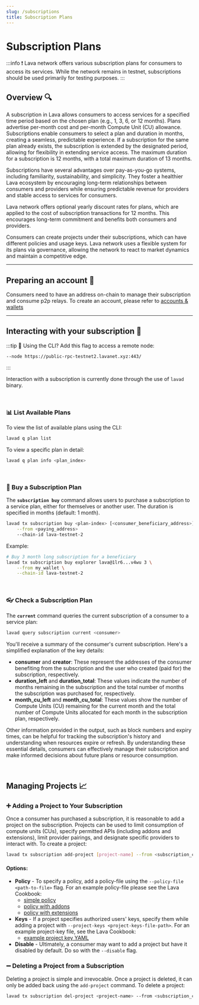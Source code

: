 ```yaml
---
slug: /subscriptions
title: Subscription Plans
---
```


# Subscription Plans

:::info
❗ Lava network offers various subscription plans for consumers to access its services. While the network remains in testnet, subscriptions should be used primarily for testing purposes.
:::

## Overview 🔍

A subscription in Lava allows consumers to access services for a specified time period based on the chosen plan (e.g., 1, 3, 6, or 12 months). Plans advertise per-month cost and per-month Compute Unit (CU) allowance. Subscriptions enable consumers to select a plan and duration in months, creating a seamless, predictable experience. If a subscription for the same plan already exists, the subscription is extended by the designated period, allowing for flexibility in extending service access. The maximum duration for a subscription is 12 months, with a total maximum duration of 13 months.

Subscriptions have several advantages over pay-as-you-go systems, including familiarity, sustainability, and simplicity. They foster a healthier Lava ecosystem by encouraging long-term relationships between consumers and providers while ensuring predictable revenue for providers and stable access to services for consumers.

Lava network offers optional yearly discount rates for plans, which are applied to the cost of subscription transactions for 12 months. This encourages long-term commitment and benefits both consumers and providers.

Consumers can create projects under their subscriptions, which can have different policies and usage keys. Lava network uses a flexible system for its plans via governance, allowing the network to react to market dynamics and maintain a competitive edge.

<hr />

## Preparing an account 👛
Consumers need to have an address on-chain to manage their subscription and consume p2p relays.
To create an account, please refer to [accounts & wallets](/docs/lava-blockchain/account-wallet.mdx)

<hr />

## Interacting with your subscription 💱

:::tip
📖 Using the CLI? Add this flag to access a remote node:
```
--node https://public-rpc-testnet2.lavanet.xyz:443/
```
:::

Interaction with a subscription is currently done through the use of `lavad` binary.

<br />

### 📊 List Available Plans

To view the list of available plans using the CLI:

```bash
lavad q plan list
```

To view a specific plan in detail: 
```bash
lavad q plan info <plan_index>
```

<br />

### 💸 Buy a Subscription Plan

The **`subscription buy`** command allows users to purchase a subscription to a service plan, either for themselves or another user. The duration is specified in months (default: 1 month).

```bash
lavad tx subscription buy <plan-index> [<consumer_beneficiary_address>] [<months>] \
	--from <paying_address>
	--chain-id lava-testnet-2
```

Example:

```bash
# Buy 3 month long subscription for a beneficiary
lavad tx subscription buy explorer lava@1lr6...v4wu 3 \
	--from my_wallet \
	--chain-id lava-testnet-2
```

<br />

### 👓 Check a Subscription Plan

The **`current`** command queries the current subscription of a consumer to a service plan:

```bash
lavad query subscription current <consumer>
```

You'll receive a summary of the consumer's current subscription. Here's a simplified explanation of the key details:

- **consumer** and **creator**: These represent the addresses of the consumer benefiting from the subscription and the user who created (paid for) the subscription, respectively.
- **duration_left** and **duration_total**: These values indicate the number of months remaining in the subscription and the total number of months the subscription was purchased for, respectively.
- **month_cu_left** and **month_cu_total**: These values show the number of Compute Units (CU) remaining for the current month and the total number of Compute Units allocated for each month in the subscription plan, respectively.

Other information provided in the output, such as block numbers and expiry times, can be helpful for tracking the subscription's history and understanding when resources expire or refresh. By understanding these essential details, consumers can effectively manage their subscription and make informed decisions about future plans or resource consumption.

<br />

## Managing Projects 📈

### ➕ Adding a Project to Your Subscription

Once a consumer has purchased a subscription, it is reasonable to add a project on the subscription. Projects can be used to limit consumption of compute units (CUs), specify permitted APIs (including addons and extensions), limit provider pairings, and designate specific providers to interact with. To create a project:

```bash
lavad tx subscription add-project [project-name] --from <subscription_consumer>
```

#### Options:
- **Policy** - To specify a policy, add a policy-file using the `--policy-file <path-to-file>` flag. For an example policy-file please see the Lava Cookbook:
	- [simple policy](https://github.com/lavanet/lava/blob/main/cookbook/projects/example_policy.yml)
	- [policy with addons](https://github.com/lavanet/lava/blob/main/cookbook/projects/policy_all_chains_with_addon.yml)
	- [policy with extensions](https://github.com/lavanet/lava/blob/main/cookbook/projects/policy_all_chains_with_extension.yml)
- **Keys** - If a project specifies authorized users' keys, specify them while adding a project with `--project-keys <project-keys-file-path>`. For an example project-key file, see the Lava Cookbook:
	- [example project key YAML](https://github.com/lavanet/lava/blob/main/cookbook/projects/example_project_keys.yml)
- **Disable** - Ultimately, a consumer may want to add a project but have it disabled by default. Do so with the `--disable` flag.

### ➖ Deleting a Project from a Subscription

Deleting a project is simple and irrevocable. Once a project is deleted, it can only be added back using the `add-project` command. To delete a project:

```bash
lavad tx subscription del-project <project-name> --from <subscription_consumer>
```